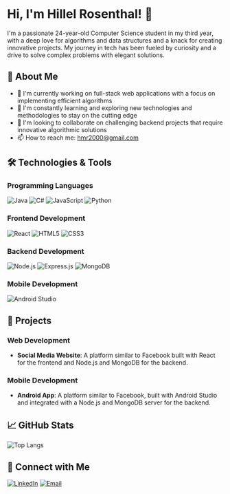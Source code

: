 # Hi, I'm Hillel Rosenthal! 👋

I'm a passionate 24-year-old Computer Science student in my third year, with a deep love for algorithms and data structures and a knack for creating innovative projects. My journey in tech has been fueled by curiosity and a drive to solve complex problems with elegant solutions.

## 🚀 About Me
- 🔭 I'm currently working on full-stack web applications with a focus on implementing efficient algorithms
- 🌱 I'm constantly learning and exploring new technologies and methodologies to stay on the cutting edge
- 👯 I'm looking to collaborate on challenging backend projects that require innovative algorithmic solutions
- 📫 How to reach me: [hmr2000@gmail.com](mailto:hmr2000@gmail.com)

## 🛠 Technologies & Tools

### Programming Languages
![Java](https://img.shields.io/badge/Java-ED8B00?style=for-the-badge&logo=java&logoColor=white)
![C#](https://img.shields.io/badge/C%23-239120?style=for-the-badge&logo=c-sharp&logoColor=white)
![JavaScript](https://img.shields.io/badge/JavaScript-F7DF1E?style=for-the-badge&logo=javascript&logoColor=black)
![Python](https://img.shields.io/badge/Python-777BB4?style=for-the-badge&logo=python&logoColor=white)

### Frontend Development
![React](https://img.shields.io/badge/React-20232A?style=for-the-badge&logo=react&logoColor=61DAFB)
![HTML5](https://img.shields.io/badge/HTML5-E34F26?style=for-the-badge&logo=html5&logoColor=white)
![CSS3](https://img.shields.io/badge/CSS3-1572B6?style=for-the-badge&logo=css3&logoColor=white)

### Backend Development
![Node.js](https://img.shields.io/badge/Node.js-43853D?style=for-the-badge&logo=node.js&logoColor=white)
![Express.js](https://img.shields.io/badge/Express.js-404D59?style=for-the-badge)
![MongoDB](https://img.shields.io/badge/MongoDB-4EA94B?style=for-the-badge&logo=mongodb&logoColor=white)

### Mobile Development
![Android Studio](https://img.shields.io/badge/Android_Studio-3DDC84?style=for-the-badge&logo=android-studio&logoColor=white)

## 📝 Projects

### Web Development
- **Social Media Website**: A platform similar to Facebook built with React for the frontend and Node.js and MongoDB for the backend.

### Mobile Development
- **Android App**: A platform similar to Facebook, built with Android Studio and integrated with a Node.js and MongoDB server for the backend.

## 📈 GitHub Stats
![Top Langs](https://github-readme-stats.vercel.app/api/top-langs/?username=Hillel0&layout=compact)

## 💬 Connect with Me
[![LinkedIn](https://img.shields.io/badge/LinkedIn-0A66C2?style=for-the-badge&logo=linkedin&logoColor=white)](https://www.linkedin.com/in/hillel-rosenthal-958075232)
[![Email](https://img.shields.io/badge/Email-D14836?style=for-the-badge&logo=gmail&logoColor=white)](mailto:hmr2000@gmail.com)
